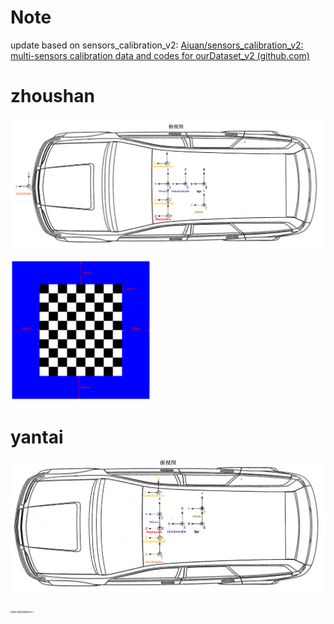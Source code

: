 # Note

update based on sensors_calibration_v2: [Aiuan/sensors_calibration_v2: multi-sensors calibration data and codes for ourDataset_v2 (github.com)](https://github.com/Aiuan/sensors_calibration_v2)

# zhoushan

![image-20230510230844076](assets/image-20230510230844076.png)

<img src="assets/蓝底标定板实际尺寸.png" alt="蓝底标定板实际尺寸" style="zoom:22%;" />

# yantai

![image-20230510230824025](assets/image-20230510230824025.png)

<img src="assets/烟台出差标定板实际尺寸.png" alt="烟台出差标定板实际尺寸" style="zoom:22%;" />
